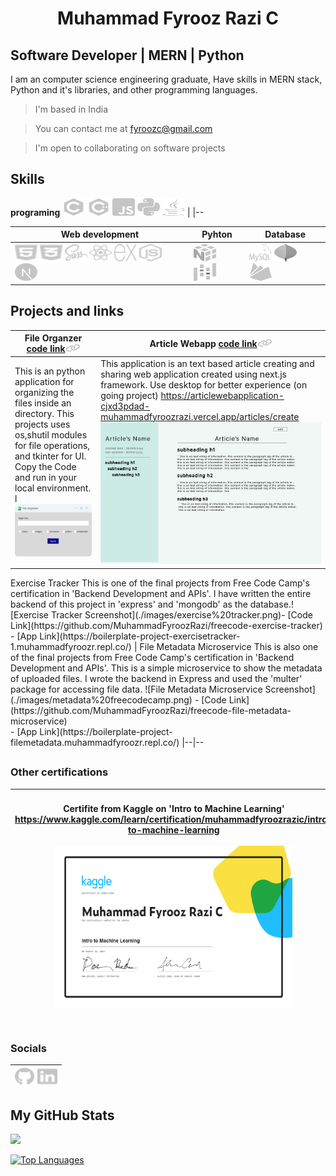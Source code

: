 
# <p align='center'>Muhammad Fyrooz Razi C</p> 
<!-- <p align='right'>
 <span href="https://www.github.com/MFyzi" target="_blank" rel="noreferrer"><img src="https://raw.githubusercontent.com/danielcranney/readme-generator/main/public/icons/socials/github.svg" width="16" height="16" /></span>
 <span href="https://www.github.com/MFyzi" target="_blank" rel="noreferrer"><img src="https://raw.githubusercontent.com/danielcranney/readme-generator/main/public/icons/socials/gmail.svg" width="16" height="16" /></span>
</p> -->
<!-- ===================================== -->

Software Developer | MERN | Python 
---------------------------

I am an computer science engineering graduate, Have skills in MERN stack, Python and it's libraries, and other programming languages.

> I'm based in India

> You can contact me at [fyroozc@gmail.com](mailto:fyroozc@gmail.com)

> I'm open to collaborating on software projects
<!-- 🌍✉️🤝 -->

##
##  Skills
**programing** 
<a href="https://docs.microsoft.com/en-us/cpp/?view=msvc-170" target="_blank" rel="noreferrer"><img src="./images/c.svg" width="36" height="28" alt="C" /></a> <a href="https://docs.microsoft.com/en-us/cpp/?view=msvc-170" target="_blank" rel="noreferrer"><img src="./images/c++.svg" width="36" height="28" alt="JavaScript" /></a> <a href="https://developer.mozilla.org/en-US/docs/Web/JavaScript" target="_blank" rel="noreferrer"><img src="./images/javascript.svg" width="36" height="28" alt="JavaScript" /></a> <a href="https://www.python.org/" target="_blank" rel="noreferrer"><img src="./images/python.svg" width="36" height="28" alt="Python" /></a> <a href="https://www.oracle.com/java/" target="_blank" rel="noreferrer"><img src="./images/javalang.svg" width="36" height="28" alt="Java" /></a> |
|--


**Web development** | **Pyhton** | **Database**
|--|--|--
<a href="https://developer.mozilla.org/en-US/docs/Web/HTML" target="_blank" rel="noreferrer"><img src="./images/html.svg" width="36" height="28" alt="React" /></a> <a href="https://www.w3.org/TR/CSS/#css" target="_blank" rel="noreferrer"><img src="./images/css3.svg" width="36" height="28" alt="CSS3" /></a> <a href="https://sass-lang.com/" target="_blank" rel="noreferrer"><img src="./images/sass.svg" width="36" height="28" alt="Sass" /></a> <a href="https://reactjs.org/" target="_blank" rel="noreferrer"><img src="./images/react.svg" width="36" height="28" alt="React" /></a> <a href="https://expressjs.com/" target="_blank" rel="noreferrer"><img src="./images/expressjs.svg" width="36" height="28" alt="Express" /></a> <a href="https://nodejs.org/en/" target="_blank" rel="noreferrer"><img src="./images/nodejs.svg" width="36" height="28" alt="NodeJS" /></a> <a href="https://nextjs.org/" target="_blank" rel="noreferrer"><img src="./images/nextjs.svg" width="36" height="28" alt="NodeJS" /></a> | <a href="https://numpy.org/" target="_blank" rel="noreferrer"><img src="./images/numpy.svg" width="36" height="28" alt="MongoDB" /></a> <a href="https://pandas.pydata.org/" target="_blank" rel="noreferrer"><img src="./images/pandas.svg" width="36" height="28" alt="MongoDB" /></a> | <a href="https://www.mysql.com/" target="_blank" rel="noreferrer"><img src="./images/mysql.svg" width="36" height="28" alt="MongoDB" /></a> <a href="https://www.mongodb.com/" target="_blank" rel="noreferrer"><img src="./images/mongodb.svg" width="36" height="28" alt="MongoDB" /></a> <a href="https://firebase.google.com/" target="_blank" rel="noreferrer"><img src="./images/firebase.svg" width="36" height="28" alt="Firebase" /></a>


##
## Projects and links 

**File Organzer** <a href="https://github.com/MuhammadFyroozRazi/file_organizer" target="_blank" rel="noreferrer">code link<img src="./images/link.svg" width="24" height="13" alt="JavaScript" /> | **Article Webapp** <a href="https://github.com/MuhammadFyroozRazi/articlewebapplication" target="_blank" rel="noreferrer">code link<img src="./images/link.svg" width="24" height="13" alt="JavaScript" />
|--|--
This is an python application for organizing the files inside an directory. This projects uses os,shutil modules for file operations, and tkinter for UI. Copy the Code and run in your local environment. <picture>l <img alt="Shows an illustrated sun in light mode and a moon with stars in dark mode." src="./images/file_organizer_window.png" width="700"> </picture> | This application is an text based article creating and sharing web application created using next.js framework. Use desktop for better experience (on going project) https://articlewebapplication-cjxd3pdad-muhammadfyroozrazi.vercel.app/articles/create <picture> <img alt="Shows an illustrated sun in light mode and a moon with stars in dark mode." src="./images/article-create-page.png" width="480"> </picture> 

<p align ='left'> Exercise Tracker This is one of the final projects from Free Code Camp's certification in 'Backend Development and APIs'. I have written the entire backend of this project in 'express' and 'mongodb' as the database.![Exercise Tracker Screenshot](./images/exercise%20tracker.png)- [Code Link](https://github.com/MuhammadFyroozRazi/freecode-exercise-tracker)<br>- [App Link](https://boilerplate-project-exercisetracker-1.muhammadfyroozr.repl.co/) | File Metadata Microservice This is also one of the final projects from Free Code Camp's certification in 'Backend Development and APIs'. This is a simple microservice to show the metadata of uploaded files. I wrote the backend in Express and used the 'multer' package for accessing file data. ![File Metadata Microservice Screenshot](./images/metadata%20freecodecamp.png) - [Code Link](https://github.com/MuhammadFyroozRazi/freecode-file-metadata-microservice)<br>- [App Link](https://boilerplate-project-filemetadata.muhammadfyroozr.repl.co/)
|--|--

##
### Other certifications
Certifite from Kaggle on 'Intro to Machine Learning' <br>https://www.kaggle.com/learn/certification/muhammadfyroozrazic/intro-to-machine-learning<br><br><img src="./images/Muhammad Fyrooz Razi C - Intro to Machine Learning (5) - Copy.png" width="380" height="260" />| Certifite from Free Code Camp on 'Backend Development and APIs' <br>https://www.freecodecamp.org/certification/Fyrooz/back-end-development-and-apis<br><br><img src="./images/freecodecamp-backend-cirtificate 1.png" width="380" height="280" />
|--|--


##
### Socials
<a href="https://www.github.com/MuhammadFyroozRazi" target="_blank" rel="noreferrer"><img src="./images/github.svg" width="32" height="28" /></a> <a href="https://www.linkedin.com/in/muhammad-fyrooz-razi-c-ba34ba249/" target="_blank" rel="noreferrer"><img src="./images/linkedin.svg" width="32" height="28" /></a> |
|--

##

<!-- ### Badges -->

## My GitHub Stats

<a href="http://www.github.com/MuhammadFyroozRazi"><img src="https://github-readme-streak-stats.herokuapp.com/?user=MuhammadFyroozRazi&stroke=ffffff&background=1c1917&ring=0891b2&fire=0891b2&currStreakNum=ffffff&currStreakLabel=0891b2&sideNums=ffffff&sideLabels=ffffff&dates=ffffff&hide_border=true" /></a>

<a href="https://github.com/MuhammadFyroozRazi"><img src="https://github-readme-stats.vercel.app/api/top-langs/?username=MuhammadFyroozRazi&langs_count=10&title_color=0891b2&text_color=ffffff&icon_color=0891b2&bg_color=1c1917&hide_border=true&locale=en&custom_title=Top%20%Languages" alt="Top Languages" /></a>
